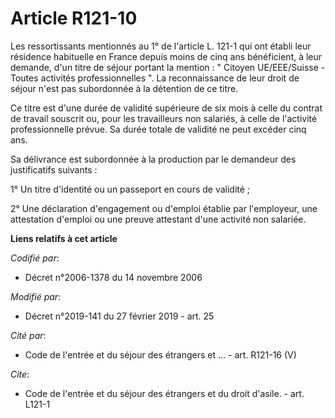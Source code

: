 # Article R121-10

Les ressortissants mentionnés au 1° de l'article L. 121-1 qui ont établi leur résidence habituelle en France depuis moins de
cinq ans bénéficient, à leur demande, d'un titre de séjour portant la mention : " Citoyen UE/EEE/Suisse - Toutes activités
professionnelles ". La reconnaissance de leur droit de séjour n'est pas subordonnée à la détention de ce titre.

Ce titre est d'une durée de validité supérieure de six mois à celle du contrat de travail souscrit ou, pour les travailleurs
non salariés, à celle de l'activité professionnelle prévue. Sa durée totale de validité ne peut excéder cinq ans.

Sa délivrance est subordonnée à la production par le demandeur des justificatifs suivants :

1° Un titre d'identité ou un passeport en cours de validité ;

2° Une déclaration d'engagement ou d'emploi établie par l'employeur, une attestation d'emploi ou une preuve attestant d'une
activité non salariée.

**Liens relatifs à cet article**

_Codifié par_:

  - Décret n°2006-1378 du 14 novembre 2006

_Modifié par_:

  - Décret n°2019-141 du 27 février 2019 - art. 25

_Cité par_:

  - Code de l'entrée et du séjour des étrangers et ... - art. R121-16 (V)

_Cite_:

  - Code de l'entrée et du séjour des étrangers et du droit d'asile. - art. L121-1
